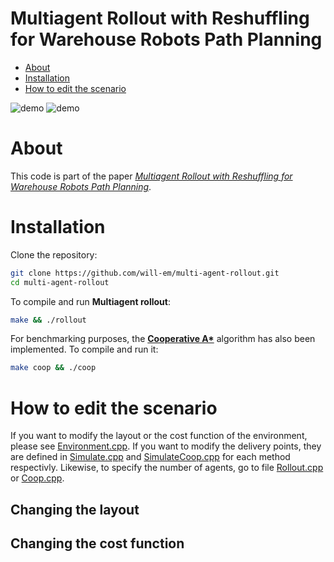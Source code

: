 # Multiagent Rollout with Reshuffling for Warehouse Robots Path Planning

- [About](#About)
- [Installation](#Installation)
- [How to edit the scenario](#How-to-edit-the-scenario)

![demo](https://drive.google.com/file/d/1EZqgfNPTczF6M6czArqzirt6KuHrFbYL/view?usp=sharing)
![demo](https://giphy.com/embed/sr2ksjKHq1DnrWBwKE)


# About
This code is part of the paper [*Multiagent Rollout with Reshuffling for Warehouse Robots Path Planning*](https://arxiv.org/abs/2211.08201).

# Installation

Clone the repository:
```sh
git clone https://github.com/will-em/multi-agent-rollout.git
cd multi-agent-rollout 
```
To compile and run **Multiagent rollout**:
```sh
make && ./rollout 
```
<!-- -->
For benchmarking purposes, the **[Cooperative A*](https://www.semanticscholar.org/paper/Cooperative-Pathfinding-Silver/03ef7f3a962319a8d97cacb6afa5380948eba1be)** algorithm has also been implemented. To compile and run it:
```sh
make coop && ./coop
```
<!--Explain the output of the program-->
# How to edit the scenario

If you want to modify the layout or the cost function of the environment, please see [Environment.cpp](src/Environment.cpp). If you want to modify the delivery points, they are defined in [Simulate.cpp](src/Simulate.cpp) and [SimulateCoop.cpp](src/SimulateCoop.cpp) for each method respectivly. Likewise, to specify the number of agents, go to file [Rollout.cpp](src/Rollout.cpp) or [Coop.cpp](src/Coop.cpp).

## Changing the layout

## Changing the cost function
